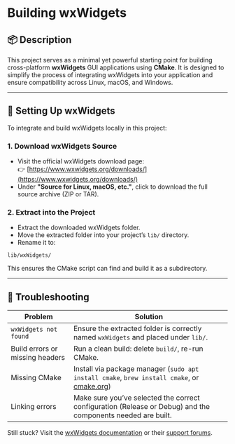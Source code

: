 # Building wxWidgets

## 📦 Description

This project serves as a minimal yet powerful starting point for building cross-platform **wxWidgets** GUI applications using **CMake**. It is designed to simplify the process of integrating wxWidgets into your application and ensure compatibility across Linux, macOS, and Windows.

---

## 🔧 Setting Up wxWidgets

To integrate and build wxWidgets locally in this project:

### 1. Download wxWidgets Source

- Visit the official wxWidgets download page:  
  👉 [https://www.wxwidgets.org/downloads/](https://www.wxwidgets.org/downloads/)
- Under **"Source for Linux, macOS, etc."**, click to download the full source archive (ZIP or TAR).

### 2. Extract into the Project

- Extract the downloaded wxWidgets folder.
- Move the extracted folder into your project’s `lib/` directory.
- Rename it to:

```
lib/wxWidgets/
```

This ensures the CMake script can find and build it as a subdirectory.


---

## 🧪 Troubleshooting

| Problem | Solution |
|--------|----------|
| `wxWidgets not found` | Ensure the extracted folder is correctly named `wxWidgets` and placed under `lib/`. |
| Build errors or missing headers | Run a clean build: delete `build/`, re-run CMake. |
| Missing CMake | Install via package manager (`sudo apt install cmake`, `brew install cmake`, or [cmake.org](https://cmake.org/download/)) |
| Linking errors | Make sure you’ve selected the correct configuration (Release or Debug) and the components needed are built. |

Still stuck? Visit the [wxWidgets documentation](https://docs.wxwidgets.org/) or their [support forums](https://discuss.wxwidgets.org/).


